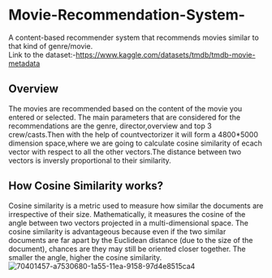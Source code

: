 # Movie-Recommendation-System-

A content-based recommender system that recommends movies similar to that kind of genre/movie.<br>
Link to the dataset:-https://www.kaggle.com/datasets/tmdb/tmdb-movie-metadata

## Overview
The movies are recommended based on the content of the movie you entered or selected. The main parameters that are considered for the recommendations are the genre,
director,overview and top 3 crew/casts.Then with the help of countvectorizer it will form a 4800*5000 dimension space,where we are going to calculate cosine similarity of ecach vector 
with respect to all the other vectors.The distance between two vectors is inversly proportional to their similarity.

## How Cosine Similarity works?
Cosine similarity is a metric used to measure how similar the documents are irrespective of their size.
Mathematically, it measures the cosine of the angle between two vectors projected in a multi-dimensional space.
The cosine similarity is advantageous because even if the two similar documents are far apart by the Euclidean distance (due to the size of the document), 
chances are they may still be oriented closer together. The smaller the angle, higher the cosine similarity.
![70401457-a7530680-1a55-11ea-9158-97d4e8515ca4](https://user-images.githubusercontent.com/68815179/199078322-f405f453-52cd-409d-8a35-b59224a56e9e.png)

